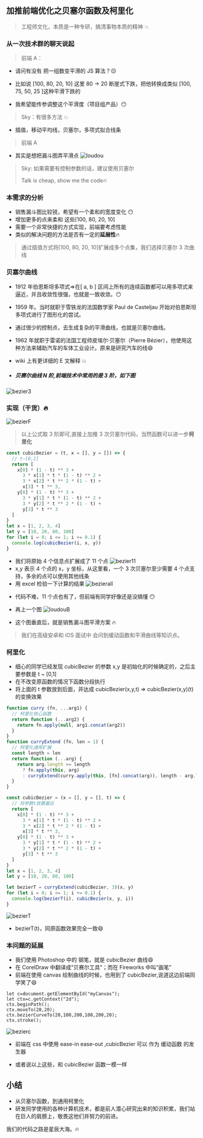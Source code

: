 ## 加推前端优化之贝塞尔函数及柯里化

> 工程师文化，本质是一种专研，搞清事物本质的精神 💥

### 从一次技术群的聊天说起

> 前端 A：

- 请问有没有 把一组数变平滑的 JS 算法？😔

- 比如说 [100, 80, 20, 10] 这里 80 -> 20 断崖式下跌，把他转换成类似 [100, 75, 50, 25 ]这种平滑下跌的
- 我希望能传参调整这个平滑度（项目组产品）😶

> Sky：有很多方法 💥

- 插值，移动平均线，贝塞尔，多项式拟合线条

> 前端 A

- 其实是想把漏斗图弄平滑点
  ![loudou](loudou.png)

> Sky: 如果需要有控制参数的话，建议使用贝塞尔
>
> Talk is cheap, show me the code🔥

### 本需求的分析

- 销售漏斗图比较锐，希望有一个柔和的宽度变化 😶
- 增加更多的点来柔和 这些[100, 80, 20, 10]
- 需要一个非常快捷的方式实现，前端要考虑性能
- 类似的解决问题的方法是否有一定的**延展性**🔥

> 通过插值方式将[100, 80, 20, 10]扩展成多个点集，我们选择贝塞尔 3 次曲线

### 贝塞尔曲线

- 1912 年伯恩斯坦多项式=>在[ a, b ] 区间上所有的连续函数都可以用多项式来逼近，并且收敛性很强，也就是一致收敛。😶

- 1959 年。当时就职于雪铁龙的法国数学家 Paul de Casteljau 开始对伯恩斯坦多项式进行了图形化的尝试。

- 通过很少的控制点，去生成复杂的平滑曲线，也就是贝塞尔曲线。

- 1962 年就职于雷诺的法国工程师皮埃尔·贝塞尔（Pierre Bézier），他使用这种方法来辅助汽车的车体工业设计。原来是研究汽车的线:smile:
- wiki 上有更详细的 E 文解释 💥

- ##### 贝赛尔曲线 N 阶,前端技术中常用的是 3 阶，如下图

![bezier3](bezier3.webp)

### 实现（干货）🔥

![bezierF](bezierF.png)

> 以上公式取 3 阶即可,直接上加推 3 次贝塞尔代码，当然函数可以进一步**柯里化**

```javascript
const cubicBezier = (t, x = [], y = []) => {
  // t~[0,1]
  return [
    x[0] * (1 - t) ** 3 +
      3 * x[1] * t * (1 - t) ** 2 +
      3 * x[2] * t ** 2 * (1 - t) +
      x[3] * t ** 3,
    y[0] * (1 - t) ** 3 +
      3 * y[1] * t * (1 - t) ** 2 +
      3 * y[2] * t ** 2 * (1 - t) +
      y[3] * t ** 3
  ]
}
let x = [1, 2, 3, 4]
let y = [10, 20, 80, 100]
for (let i = 0; i <= 1; i += 0.1) {
  console.log(cubicBezier(i, x, y))
}
```

- 我们将原始 4 个信息点扩展成了 11 个点
  ![bezier11](bezier11.png)
- x,y 表示 4 个点的 x，y 坐标，从这里看，一个 3 次贝塞尔至少需要 4 个点支持，多余的点可以使用其他线条
- 用 excel 检验一下计算的结果
  ![bezierall](bezierall.png)

* 代码不难，11 个点也有了，但前端有同学好像还是没搞懂 😶

* 再上一个图
  ![loudouB](loudouB.png)

* 这个图垂直后，就是销售漏斗图平滑方案 🔥

> 我们在高级安卓和 iOS 面试中 会问到缓动函数和平滑曲线等知识点。

### 柯里化

- 细心的同学已经发现 cubicBezier 的参数 x,y 是初始化的时候确定的，之后主要参数是 t ~ [0,1]
- 在不改变原函数的情况下函数分段执行
- 将上面的 t 参数放到后面，并达成 cubicBezier(x,y,t) => cubicBezier(x,y)(t) 的变换效果

```javascript
function curry (fn, ...arg1) {
  // 柯里化核心函数
  return function (...arg2) {
    return fn.apply(null, arg1.concat(arg2))
  }
}
function curryExtend (fn, len = 1) {
  // 柯里化通用扩展
  const length = len
  return function (...arg) {
    return arg.length >= length
      ? fn.apply(this, arg)
      : curryExtend(curry.apply(this, [fn].concat(arg)), length - arg.length)
  }
}

const cubicBezier = (x = [], y = [], t) => {
  // 将参数t放置最后
  return [
    x[0] * (1 - t) ** 3 +
      3 * x[1] * t * (1 - t) ** 2 +
      3 * x[2] * t ** 2 * (1 - t) +
      x[3] * t ** 3,
    y[0] * (1 - t) ** 3 +
      3 * y[1] * t * (1 - t) ** 2 +
      3 * y[2] * t ** 2 * (1 - t) +
      y[3] * t ** 3
  ]
}
let x = [1, 2, 3, 4]
let y = [10, 20, 80, 100]

let bezierT = curryExtend(cubicBezier, 3)(x, y)
for (let i = 0; i <= 1; i += 0.1) {
  console.log(bezierT(i), cubicBezier(x, y, i))
}
```

![bezierT](bezierT.png)

- bezierT(t)，同原函数效果完全一致:smile:

### 本问题的延展

- 我们使用 Photoshop 中的 钢笔，就是 cubicBezier 曲线:smile:
- 在 CorelDraw 中翻译成“贝赛尔工具”；而在 Fireworks 中叫“画笔”
- 前端在使用 canvas 绘制曲线的时候，也用到了 cubicBezier,说道这边前端同学笑了:smile:

```
let c=document.getElementById("myCanvas");
let ctx=c.getContext("2d");
ctx.beginPath();
ctx.moveTo(20,20);
ctx.bezierCurveTo(20,100,200,100,200,20);
ctx.stroke();
```

![bezierc](bezierc.png)

- 前端在 css 中使用 ease-in ease-out ,cubicBezier 可以 作为 缓动函数 的发生器

- 或者说以上这些，和 cubicBezier 函数一模一样

## 小结

- 从贝塞尔函数，到通用柯里化
- 研发同学使用的各种计算机技术，都是前人潜心研究出来的知识积累，我们站在巨人的肩膀上，敬畏这他们并努力的前进。

我们的代码之路是星辰大海。🔥
